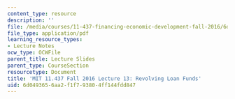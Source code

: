 ```yaml
---
content_type: resource
description: ''
file: /media/courses/11-437-financing-economic-development-fall-2016/6d0493656aa2f1f793804ff144fdd847_MIT11_437F16_Lec13.pdf
file_type: application/pdf
learning_resource_types:
- Lecture Notes
ocw_type: OCWFile
parent_title: Lecture Slides
parent_type: CourseSection
resourcetype: Document
title: 'MIT 11.437 Fall 2016 Lecture 13: Revolving Loan Funds'
uid: 6d049365-6aa2-f1f7-9380-4ff144fdd847
---
```

